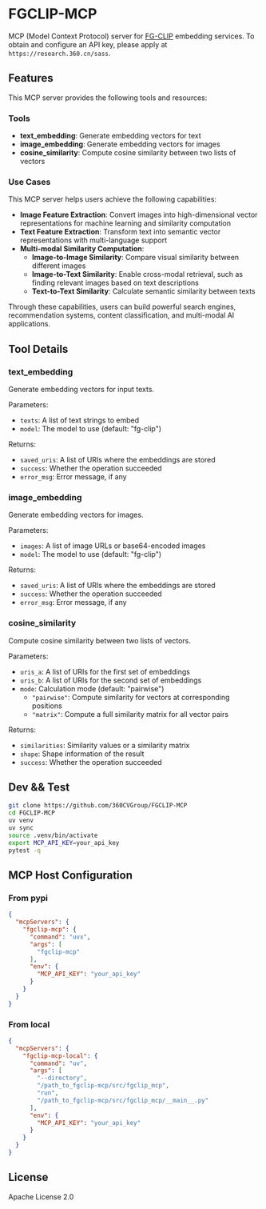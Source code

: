 # FGCLIP-MCP

MCP (Model Context Protocol) server for [FG-CLIP](https://github.com/360CVGroup/FG-CLIP) embedding services. To obtain and configure an API key, please apply at `https://research.360.cn/sass`.

## Features

This MCP server provides the following tools and resources:

### Tools
- **text_embedding**: Generate embedding vectors for text
- **image_embedding**: Generate embedding vectors for images  
- **cosine_similarity**: Compute cosine similarity between two lists of vectors

### Use Cases

This MCP server helps users achieve the following capabilities:

- **Image Feature Extraction**: Convert images into high-dimensional vector representations for machine learning and similarity computation
- **Text Feature Extraction**: Transform text into semantic vector representations with multi-language support
- **Multi-modal Similarity Computation**: 
  - **Image-to-Image Similarity**: Compare visual similarity between different images
  - **Image-to-Text Similarity**: Enable cross-modal retrieval, such as finding relevant images based on text descriptions
  - **Text-to-Text Similarity**: Calculate semantic similarity between texts

Through these capabilities, users can build powerful search engines, recommendation systems, content classification, and multi-modal AI applications.


## Tool Details

### text_embedding

Generate embedding vectors for input texts.

Parameters:
- `texts`: A list of text strings to embed
- `model`: The model to use (default: "fg-clip")

Returns:
- `saved_uris`: A list of URIs where the embeddings are stored
- `success`: Whether the operation succeeded
- `error_msg`: Error message, if any

### image_embedding

Generate embedding vectors for images.

Parameters:
- `images`: A list of image URLs or base64-encoded images
- `model`: The model to use (default: "fg-clip")

Returns:
- `saved_uris`: A list of URIs where the embeddings are stored
- `success`: Whether the operation succeeded
- `error_msg`: Error message, if any

### cosine_similarity
Compute cosine similarity between two lists of vectors.

Parameters:
- `uris_a`: A list of URIs for the first set of embeddings
- `uris_b`: A list of URIs for the second set of embeddings
- `mode`: Calculation mode (default: "pairwise")
  - `"pairwise"`: Compute similarity for vectors at corresponding positions
  - `"matrix"`: Compute a full similarity matrix for all vector pairs

Returns:
- `similarities`: Similarity values or a similarity matrix
- `shape`: Shape information of the result
- `success`: Whether the operation succeeded

## Dev && Test
```bash
git clone https://github.com/360CVGroup/FGCLIP-MCP 
cd FGCLIP-MCP
uv venv
uv sync
source .venv/bin/activate
export MCP_API_KEY=your_api_key 
pytest -q
```


## MCP Host Configuration

### From pypi

```json
{
  "mcpServers": {  
    "fgclip-mcp": {
      "command": "uvx",
      "args": [
        "fgclip-mcp"
      ],
      "env": {
        "MCP_API_KEY": "your_api_key"
      }
    }
  }
}
```

### From local
```json
{
  "mcpServers": {  
    "fgclip-mcp-local": {
      "command": "uv",
      "args": [
        "--directory",
        "/path_to_fgclip-mcp/src/fgclip_mcp",
        "run",
        "/path_to_fgclip-mcp/src/fgclip_mcp/__main__.py"
      ],
      "env": {
        "MCP_API_KEY": "your_api_key"
      }    
    }
  }
}

```



## License

Apache License 2.0